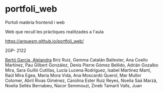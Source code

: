 # portfoli_web
Portoli matèria frontend i web


Web que recull les pràctiques realitzades a l'aula

https://arquesm.github.io/portfoli_web/


2GP- 2122

[Bertó García, Alejandra]()
Briz Ruiz, Gemma
Catalán Ballester, Ana
Coello Martínez, Pau
Gilbert González, Denis Pierre
Gómez Bellido, Adrián
Gozalbo Mira, Sara
Guilló Cutillas, Lucía
Lucena Rodríguez, Isabel
Martínez Martí, Raúl
Mira Egea, María
Mora Vida, Ana
Moscardó Querol, Mar
Mullor Colomer, Abril
Rivas Giménez, Carolina Ester
Ruiz Reyes, Noelia
Saá Marzá, Noelia
Sellés Bernabeu, Nacor
Semmouzi, Zineb
Tamarit Valls, Juan

